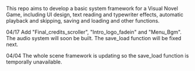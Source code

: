 This repo aims to develop a basic system framework for a Visual Novel Game, including UI design, text reading and typewriter effects, automatic playback and skipping, saving and loading and other functions.


04/17 Add "Final_credits_scroller", "Intro_logo_fadein" and "Menu_Bgm". The audio system will soon be built. The save_load function will be fixed next.

04/04 The whole scene framework is updating so the save_load function is temporally unavailable.
